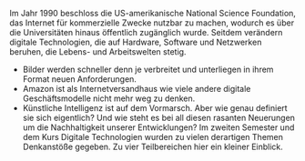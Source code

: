 Im Jahr 1990 beschloss die US-amerikanische National Science Foundation, das Internet für kommerzielle Zwecke nutzbar zu machen, wodurch es über die Universitäten hinaus öffentlich zugänglich wurde. Seitdem verändern digitale Technologien, die auf Hardware, Software und Netzwerken beruhen, die Lebens- und Arbeitswelten stetig. 
-	Bilder werden schneller denn je verbreitet und unterliegen in ihrem Format neuen Anforderungen. 
-	Amazon ist als Internetversandhaus wie viele andere digitale Geschäftsmodelle nicht mehr weg zu denken. 
-	Künstliche Intelligenz ist auf dem Vormarsch. Aber wie genau definiert sie sich eigentlich? 
Und wie steht es bei all diesen rasanten Neuerungen um die Nachhaltigkeit unserer Entwicklungen?
Im zweiten Semester und dem Kurs Digitale Technologien wurden zu vielen derartigen Themen Denkanstöße gegeben. Zu vier Teilbereichen hier ein kleiner Einblick.
